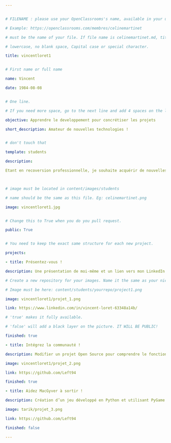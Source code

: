 ```yaml
---


# FILENAME : please use your OpenClassrooms's name, available in your url.

# Example: https://openclassrooms.com/membres/celinemartinet

# must be the name of your file. If file name is celinemartinet.md, title is celinemartinet.

# lowercase, no blank space, Capital case or special character.

title: vincentloret1


# First name or full name

name: Vincent

date: 1984-08-08


# One line.

# If you need more space, go to the next line and add 4 spaces on the left, as in 'description'.

objective: Apprendre le developpement pour concrétiser les projets

short_description: Amateur de nouvelles technologies ! 


# don't touch that

template: students

description:

Etant en recoversion professionnelle, je souhaite acquérir de nouvelles compétences.



# image must be located in content/images/students

# name should be the same as this file. Eg: celinemartinet.png

image: vincentloret1.jpg


# Change this to True when you do you pull request.

public: True


# You need to keep the exact same structure for each new project.

projects:

- title: Présentez-vous !

description: Une présentation de moi-même et un lien vers mon LinkedIn.

# Create a new repository for your images. Name it the same as your nickname and profile picture.

# Image must be here: content/students/yourrepo/project1.png

image: vincentloret1/projet_1.png

link: https://www.linkedin.com/in/vincent-loret-63348a14b/ 

# 'true' makes it fully available.

# 'false' will add a black layer on the picture. IT WILL BE PUBLIC!

finished: true

- title: Intégrez la communauté !

description: Modifier un projet Open Source pour comprendre le fonctionnement de Git, de Github et des pull requests. 

image: vincentloret1/projet_2.png

link: https://github.com/Left94 

finished: true

- title: Aidez MacGyver à sortir !

description: Création d’un jeu développé en Python et utilisant PyGame.

image: tarik/projet_3.png

link: https://github.com/Left94

finished: false

---
```

